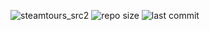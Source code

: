 ![steamtours_src2][img_src2]
![repo size][info_size]
![last commit][info_commit]


[img_src2]: https://user-images.githubusercontent.com/30258996/235068193-0d314fa3-415c-4a7c-958c-da5696e9d4b3.jpg
[info_size]: https://img.shields.io/github/repo-size/boxden/src2
[info_commit]: https://img.shields.io/github/last-commit/boxden/src2